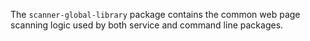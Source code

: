 <!--
Copyright (c) Microsoft Corporation. All rights reserved.
Licensed under the MIT License.
-->

The `scanner-global-library` package contains the common web page scanning logic used by both service and command line packages.
